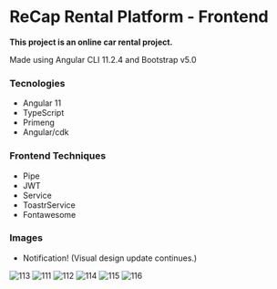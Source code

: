 # ReCap Rental Platform - Frontend

**This project is an online car rental project.**

Made using Angular CLI 11.2.4 and Bootstrap v5.0

### Tecnologies
- Angular 11
- TypeScript
- Primeng
- Angular/cdk

### Frontend Techniques
- Pipe
- JWT
- Service
- ToastrService
- Fontawesome

### Images 
- Notification! (Visual design update continues.)

![113](https://user-images.githubusercontent.com/54974309/114321081-a0447880-9b21-11eb-8dc7-0d4ea480dc7a.png)
![111](https://user-images.githubusercontent.com/54974309/114321087-a2a6d280-9b21-11eb-89ed-f66d9f12dcd2.PNG)
![112](https://user-images.githubusercontent.com/54974309/114321088-a3d7ff80-9b21-11eb-9214-8e537bd0aa80.PNG)
![114](https://user-images.githubusercontent.com/54974309/114321353-244b3000-9b23-11eb-9fa0-3cc100c25f03.png)
![115](https://user-images.githubusercontent.com/54974309/114321425-6a07f880-9b23-11eb-97af-9eed1f6a4f82.PNG)
![116](https://user-images.githubusercontent.com/54974309/114321486-a76c8600-9b23-11eb-9311-7aa6f7304187.PNG)

